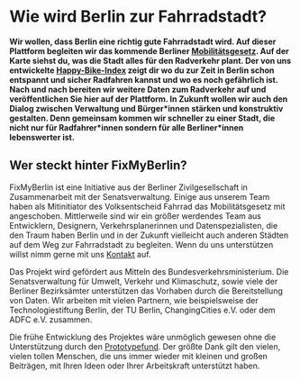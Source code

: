 # Wie wird Berlin zur Fahrradstadt?
**Wir wollen, dass Berlin eine richtig gute Fahrradstadt wird. Auf dieser Plattform begleiten wir das kommende Berliner [Mobilitätsgesetz](https://www.berlin.de/senuvk/verkehr/mobilitaetsgesetz/ "Mobilitätsgesetz"). Auf der Karte siehst du, was die Stadt alles für den Radverkehr plant. Der von uns entwickelte [Happy-Bike-Index](/AboutHBI/ "Happy-Bike-Index") zeigt dir wo du zur Zeit in Berlin schon entspannt und sicher Radfahren kannst und wo es noch gefährlich ist. Nach und nach bereiten wir weitere Daten zum Radverkehr auf und veröffentlichen Sie hier auf der Plattform. In Zukunft wollen wir auch den Dialog zwischen Verwaltung und Bürger\*innen stärken und konstruktiv gestalten. Denn gemeinsam kommen wir schneller zu einer Stadt, die nicht nur für Radfahrer\*innen sondern für alle Berliner*innen lebenswerter ist.**


## Wer steckt hinter FixMyBerlin?
FixMyBerlin ist eine Initiative aus der Berliner Zivilgesellschaft in Zusammenarbeit mit der Senatsverwaltung. Einige aus unserem Team haben als Mitinitiator des Volksentscheid Fahrrad das Mobilitätsgesetz mit angeschoben. Mittlerweile sind wir ein größer werdendes Team aus Entwicklern, Designern, Verkehrsplanerinnen und Datenspezialisten, die den Traum haben Berlin und in der Zukunft vielleicht auch anderen Städten auf dem Weg zur Fahrradstadt zu begleiten. Wenn du uns unterstützen willst nimm gerne mit uns [Kontakt](/kontakt) auf.

Das Projekt wird gefördert aus Mitteln des Bundesverkehrsministerium. Die Senatsverwaltung für Umwelt, Verkehr und Klimaschutz, sowie viele der Berliner Bezirksämter unterstützen das Vorhaben durch die Bereitstellung von Daten. Wir arbeiten mit vielen Partnern, wie beispielsweise der Technologiestiftung Berlin, der TU Berlin, ChangingCities e.V. oder dem ADFC e.V. zusammen.

Die frühe Entwicklung des Projektes wäre unmöglich gewesen ohne die Unterstützung durch den [Prototypefund](https://prototypefund.de/ "Prototypefund"). Der größte Dank gilt den vielen, vielen tollen Menschen, die uns immer wieder mit kleinen und großen Beiträgen, mit Ihren Ideen oder Ihrer Arbeitskraft unterstützt haben. 
